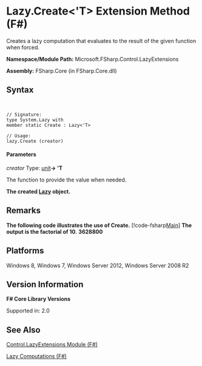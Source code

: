 # Lazy.Create<'T> Extension Method (F#)

Creates a lazy computation that evaluates to the result of the given function when forced.

**Namespace/Module Path:** Microsoft.FSharp.Control.LazyExtensions

**Assembly:** FSharp.Core (in FSharp.Core.dll)


## Syntax


```


// Signature:
type System.Lazy with
member static Create : Lazy<'T>

// Usage:
lazy.Create (creator)

```



#### Parameters
*creator*
Type: [unit](http://msdn.microsoft.com/en-us/library/00b837c2-6c8a-483a-87d3-0479c64037a7)**-&gt; 'T**


The function to provide the value when needed.



**The created [Lazy](http://msdn.microsoft.com/en-us/library/b29d0af5-6efb-4a55-a278-2662a4ecc489) object.**
## Remarks
**The following code illustrates the use of Create.**
[!code-fsharp[Main](snippets/fscorelib2/snippet11.fs)]
**The output is the factorial of 10.**
**3628800**
## Platforms
Windows 8, Windows 7, Windows Server 2012, Windows Server 2008 R2


## Version Information
**F# Core Library Versions**

Supported in: 2.0




## See Also
[Control.LazyExtensions Module &#40;F&#35;&#41;](Control.LazyExtensions-Module-%5BFSharp%5D.md)

[Lazy Computations &#40;F&#35;&#41;](Lazy-Computations-%5BFSharp%5D.md)

